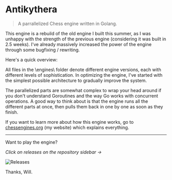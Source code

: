 # Antikythera

> A parrallelized Chess engine written in Golang.

This engine is a rebuild of the old engine I built this summer, as I was unhappy with the strength of the previous engine (considering it was built in 2.5 weeks). I've already massively increased the power of the engine through some bugfixing / rewriting.

Here's a quick overview:

All files in the \engines\ folder denote different engine versions, each with different levels of sophistication. In optimizing the engine, I've started with the simplest possible architecture to gradually improve the system.

The parallelized parts are somewhat complex to wrap your head around if you don't understand Goroutines and the way Go works with concurrent operations. A good way to think about is that the engine runs all the different parts at once, then pulls them back in one by one as soon as they finish.

If you want to learn more about how this engine works, go to [chessengines.org](https://chessengines.org) (my website) which explains everything.

---

Want to play the engine?

_Click on releases on the repository sidebar ->_

![Releases](https://media.discordapp.net/attachments/494692084041908244/1041756240709165147/Screen_Shot_2022-11-14_at_11.45.24_AM.png)

Thanks, Will.
